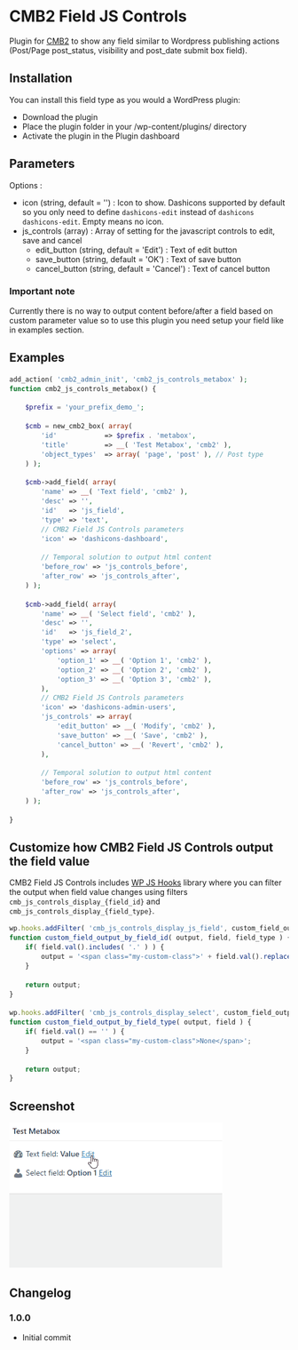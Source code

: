 CMB2 Field JS Controls
==================

Plugin for [CMB2](https://github.com/WebDevStudios/CMB2) to show any field similar to Wordpress publishing actions (Post/Page post_status, visibility and post_date submit box field).

## Installation

You can install this field type as you would a WordPress plugin:

- Download the plugin
- Place the plugin folder in your /wp-content/plugins/ directory
- Activate the plugin in the Plugin dashboard

## Parameters

Options : 
- icon (string, default = '') : Icon to show. Dashicons supported by default so you only need to define `dashicons-edit` instead of `dashicons dashicons-edit`. Empty means no icon.
- js_controls (array) : Array of setting for the javascript controls to edit, save and cancel
    - edit_button (string, default = 'Edit') : Text of edit button
    - save_button (string, default = 'OK') : Text of save button
    - cancel_button (string, default = 'Cancel') : Text of cancel button

### Important note
Currently there is no way to output content before/after a field based on custom parameter value so to use this plugin you need setup your field like in examples section.

## Examples

```php
add_action( 'cmb2_admin_init', 'cmb2_js_controls_metabox' );
function cmb2_js_controls_metabox() {

	$prefix = 'your_prefix_demo_';

	$cmb = new_cmb2_box( array(
		'id'            => $prefix . 'metabox',
		'title'         => __( 'Test Metabox', 'cmb2' ),
		'object_types'  => array( 'page', 'post' ), // Post type
	) );
	
    $cmb->add_field( array(
        'name' => __( 'Text field', 'cmb2' ),
        'desc' => '',
        'id'   => 'js_field',
        'type' => 'text',
        // CMB2 Field JS Controls parameters
        'icon' => 'dashicons-dashboard',
        
        // Temporal solution to output html content
        'before_row' => 'js_controls_before',
        'after_row' => 'js_controls_after',
    ) );
    
    $cmb->add_field( array(
        'name' => __( 'Select field', 'cmb2' ),
        'desc' => '',
        'id'   => 'js_field_2',
        'type' => 'select',
        'options' => array(
            'option_1' => __( 'Option 1', 'cmb2' ),
            'option_2' => __( 'Option 2', 'cmb2' ),
            'option_3' => __( 'Option 3', 'cmb2' ),
        ),
        // CMB2 Field JS Controls parameters
        'icon' => 'dashicons-admin-users',
        'js_controls' => array(
            'edit_button' => __( 'Modify', 'cmb2' ),
            'save_button' => __( 'Save', 'cmb2' ),
            'cancel_button' => __( 'Revert', 'cmb2' ),
        ),
        
        // Temporal solution to output html content
        'before_row' => 'js_controls_before',
        'after_row' => 'js_controls_after',
    ) );
    
}
```

## Customize how CMB2 Field JS Controls output the field value

CMB2 Field JS Controls includes [WP JS Hooks](https://github.com/carldanley/WP-JS-Hooks) library where you can filter the output when field value changes using filters `cmb_js_controls_display_{field_id}` and `cmb_js_controls_display_{field_type}`.

```javascript
wp.hooks.addFilter( 'cmb_js_controls_display_js_field', custom_field_output_by_field_id );
function custom_field_output_by_field_id( output, field, field_type ) {
    if( field.val().includes( '.' ) ) {
        output = '<span class="my-custom-class">' + field.val().replace( '.', ',' ) + ' &euro;</span>';
    }
    
    return output;
}

wp.hooks.addFilter( 'cmb_js_controls_display_select', custom_field_output_by_field_type );
function custom_field_output_by_field_type( output, field ) {
    if( field.val() == '' ) {
        output = '<span class="my-custom-class">None</span>';
    }
    
    return output;
}
```

## Screenshot

![example](example.gif)

## Changelog

### 1.0.0
* Initial commit
